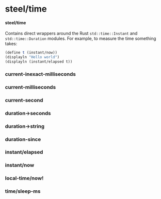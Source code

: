 # steel/time


#### steel/time
    
Contains direct wrappers around the Rust `std::time::Instant` and `std::time::Duration` modules. 
For example, to measure the time something takes:

```scheme
(define t (instant/now))
(displayln "Hello world")
(displayln (instant/elapsed t))
```

### **current-inexact-milliseconds**
### **current-milliseconds**
### **current-second**
### **duration->seconds**
### **duration->string**
### **duration-since**
### **instant/elapsed**
### **instant/now**
### **local-time/now!**
### **time/sleep-ms**
